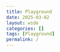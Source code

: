 ```yaml
---
title: Playground
date: 2025-03-02
layout: wide
categories: []
tags: [Playground]
permalink: /
---
```

<style>
/* Table */
.playground {
   box-sizing: border-box;
   height: 100%;
   height: calc(100vh - 128px);
}

.toolbar {
   overflow: hidden;
   padding: 0 2rem;
   height: 30px;
   width: 100%;
   user-select: none;
   -moz-user-select: none;
   -webkit-user-select: none;
   -ms-user-select: none;
}

.toolbar button:not(:first-child) {
   padding-left: 0.4rem;
}

.toolbar button:not(:last-child) {
   padding-right: 0.4rem;
}

.toolbar .fa-solid {
   position: relative;
   top: 1px;
}

.toolbar span.dot::before {
   content: "·";
   margin: 0 3px 0 4px;
   color: var(--text-color);
}

.toolbar span.separator {
   border-left: 1px solid var(--text-color);
   margin: 0 5px 0 10px;
}

.toolbar span.separator + span.separator {
   display: none;
}

.viewer-row {
   display: flex;
   height: calc(100% - 30px);
   border-top: 1px solid var(--main-border-color);
}

.viewer-column {
   flex: 50%;
   width: 50%;
   height: 100%;
}

/* Editor */

#editor, .console {
   border: none;
   width: 100%;
   height: 100%;
   resize: none;
   font-family: monospace;
   font-size: 0.8rem;
   line-height: 1.4;
   white-space: pre;
}

.monaco-editor,
.monaco-editor .margin,
.monaco-editor-background,
canvas.minimap-decorations-layer {
   outline: none;
   background-color: inherit;
}

.console {
   background: var(--playground-console-background);
   padding: 0.5rem;
   height: 50%;
}

.content x3d-canvas, x3d-canvas {
   display: block;
   width: 100%;
   height: 50%;
   aspect-ratio: unset;
}

/* Console */

.console {
   overflow: scroll;
}

span.info {
   color: var(--system-blue);
}

span.warn {
   color: var(--system-yellow);
}

span.error {
   color: var(--system-red);
}
</style>

<!-- Also change version in playground.js! -->
<script defer src="https://cdn.jsdelivr.net/npm/monaco-editor@0.52.0/min/vs/loader.js"></script>
<script type="module" src="/test/assets/playground/playground.mjs"></script>

<div class="playground">
   <div class="toolbar"></div>
   <div class="viewer-row">
      <div class="viewer-column1 viewer-column">
         <x3d-canvas splashScreen="false" debug="true" contentScale="auto" xrSessionMode="IMMERSIVE_AR"></x3d-canvas>
         <div class="console"></div>
      </div>
      <div class="viewer-column2 viewer-column"><div id="editor"></div></div>
   </div>
</div>
